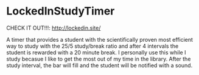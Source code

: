 # LockedInStudyTimer
CHECK IT OUT!!!: http://lockedin.site/

A timer that provides a student with the scientifically proven most efficient way to study with the 25/5 study/break ratio and after 4 intervals the student is rewarded with a 20 minute break. I personally use this while I study becasue I like to get the most out of my time in the library. After the study interval, the bar will fill and the student will be notified with a sound. 
